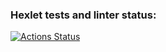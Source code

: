 ### Hexlet tests and linter status:
[![Actions Status](https://github.com/avoavvpotato/python-project-50/workflows/hexlet-check/badge.svg)](https://github.com/avoavvpotato/python-project-50/actions)
